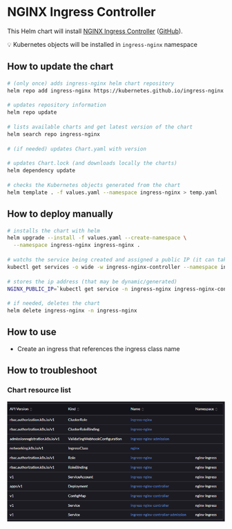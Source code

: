 # NGINX Ingress Controller

This Helm chart will install [NGINX Ingress Controller](https://kubernetes.github.io/ingress-nginx/) ([GitHub](https://github.com/kubernetes/ingress-nginx/)).

💡 Kubernetes objects will be installed in `ingress-nginx` namespace

## How to update the chart

```bash
# (only once) adds ingress-nginx helm chart repository
helm repo add ingress-nginx https://kubernetes.github.io/ingress-nginx

# updates repository information
helm repo update

# lists available charts and get latest version of the chart
helm search repo ingress-nginx

# (if needed) updates Chart.yaml with version

# updates Chart.lock (and downloads locally the charts)
helm dependency update

# checks the Kubernetes objects generated from the chart
helm template . -f values.yaml --namespace ingress-nginx > temp.yaml
```

## How to deploy manually

```bash
# installs the chart with helm
helm upgrade --install -f values.yaml --create-namespace \
  --namespace ingress-nginx ingress-nginx .

# watchs the service being created and assigned a public IP (it can take time if the cloud provider is called to create a load balancer/ip address)
kubectl get services -o wide -w ingress-nginx-controller --namespace ingress-nginx

# stores the ip address (that may be dynamic/generated)
NGINX_PUBLIC_IP=`kubectl get service -n ingress-nginx ingress-nginx-controller --output jsonpath='{.status.loadBalancer.ingress[0].ip}'`

# if needed, deletes the chart
helm delete ingress-nginx -n ingress-nginx
```

## How to use

* Create an ingress that references the ingress class name

## How to troubleshoot

### Chart resource list

![Objects](objects.png)
